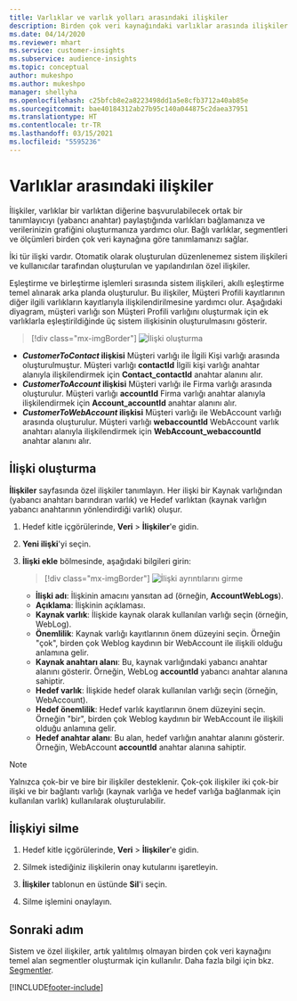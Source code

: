 ```yaml
---
title: Varlıklar ve varlık yolları arasındaki ilişkiler
description: Birden çok veri kaynağındaki varlıklar arasında ilişkiler oluşturun ve bunları yönetin.
ms.date: 04/14/2020
ms.reviewer: mhart
ms.service: customer-insights
ms.subservice: audience-insights
ms.topic: conceptual
author: mukeshpo
ms.author: mukeshpo
manager: shellyha
ms.openlocfilehash: c25bfcb8e2a8223498dd1a5e8cfb3712a40ab85e
ms.sourcegitcommit: bae40184312ab27b95c140a044875c2daea37951
ms.translationtype: HT
ms.contentlocale: tr-TR
ms.lasthandoff: 03/15/2021
ms.locfileid: "5595236"
---
```

# <a name="relationships-between-entities"></a>Varlıklar arasındaki ilişkiler

İlişkiler, varlıklar bir varlıktan diğerine başvurulabilecek ortak bir tanımlayıcıyı (yabancı anahtar) paylaştığında varlıkları bağlamanıza ve verilerinizin grafiğini oluşturmanıza yardımcı olur. Bağlı varlıklar, segmentleri ve ölçümleri birden çok veri kaynağına göre tanımlamanızı sağlar.

İki tür ilişki vardır. Otomatik olarak oluşturulan düzenlenemez sistem ilişkileri ve kullanıcılar tarafından oluşturulan ve yapılandırılan özel ilişkiler.

Eşleştirme ve birleştirme işlemleri sırasında sistem ilişkileri, akıllı eşleştirme temel alınarak arka planda oluşturulur. Bu ilişkiler, Müşteri Profili kayıtlarının diğer ilgili varlıkların kayıtlarıyla ilişkilendirilmesine yardımcı olur. Aşağıdaki diyagram, müşteri varlığı son Müşteri Profili varlığını oluşturmak için ek varlıklarla eşleştirildiğinde üç sistem ilişkisinin oluşturulmasını gösterir.

> [!div class="mx-imgBorder"]
> ![İlişki oluşturma](media/relationships-entities-merge.png "İlişki oluşturma")

- ***CustomerToContact* ilişkisi** Müşteri varlığı ile İlgili Kişi varlığı arasında oluşturulmuştur. Müşteri varlığı **contactId** İlgili kişi varlığı anahtar alanıyla ilişkilendirmek için **Contact_contactId** anahtar alanını alır.
- ***CustomerToAccount* ilişkisi** Müşteri varlığı ile Firma varlığı arasında oluşturulur. Müşteri varlığı **accountId** Firma varlığı anahtar alanıyla ilişkilendirmek için **Account_accountId** anahtar alanını alır.
- ***CustomerToWebAccount* ilişkisi** Müşteri varlığı ile WebAccount varlığı arasında oluşturulur. Müşteri varlığı **webaccountId** WebAccount varlık anahtarı alanıyla ilişkilendirmek için **WebAccount_webaccountId** anahtar alanını alır.

## <a name="create-a-relationship"></a>İlişki oluşturma

**İlişkiler** sayfasında özel ilişkiler tanımlayın. Her ilişki bir Kaynak varlığından (yabancı anahtarı barındıran varlık) ve Hedef varlıktan (kaynak varlığın yabancı anahtarının yönlendirdiği varlık) oluşur.

1. Hedef kitle içgörülerinde, **Veri** > **İlişkiler**'e gidin.

2. **Yeni ilişki**'yi seçin.

3. **İlişki ekle** bölmesinde, aşağıdaki bilgileri girin:

   > [!div class="mx-imgBorder"]
   > ![İlişki ayrıntılarını girme](media/relationships-add.png "İlişki ayrıntılarını girme")

   - **İlişki adı**: İlişkinin amacını yansıtan ad (örneğin, **AccountWebLogs**).
   - **Açıklama**: İlişkinin açıklaması.
   - **Kaynak varlık**: İlişkide kaynak olarak kullanılan varlığı seçin (örneğin, WebLog).
   - **Önemlilik**: Kaynak varlığı kayıtlarının önem düzeyini seçin. Örneğin "çok", birden çok Weblog kaydının bir WebAccount ile ilişkili olduğu anlamına gelir.
   - **Kaynak anahtarı alanı**: Bu, kaynak varlığındaki yabancı anahtar alanını gösterir. Örneğin, WebLog **accountId** yabancı anahtar alanına sahiptir.
   - **Hedef varlık**: İlişkide hedef olarak kullanılan varlığı seçin (örneğin, WebAccount).
   - **Hedef önemlilik**: Hedef varlık kayıtlarının önem düzeyini seçin. Örneğin "bir", birden çok Weblog kaydının bir WebAccount ile ilişkili olduğu anlamına gelir.
   - **Hedef anahtar alanı**: Bu alan, hedef varlığın anahtar alanını gösterir. Örneğin, WebAccount **accountId** anahtar alanına sahiptir.

> [!NOTE]
> Yalnızca çok-bir ve bire bir ilişkiler desteklenir. Çok-çok ilişkiler iki çok-bir ilişki ve bir bağlantı varlığı (kaynak varlığa ve hedef varlığa bağlanmak için kullanılan varlık) kullanılarak oluşturulabilir.

## <a name="delete-a-relationship"></a>İlişkiyi silme

1. Hedef kitle içgörülerinde, **Veri** > **İlişkiler**'e gidin.

2. Silmek istediğiniz ilişkilerin onay kutularını işaretleyin.

3. **İlişkiler** tablonun en üstünde **Sil**'i seçin.

4. Silme işlemini onaylayın.

## <a name="next-step"></a>Sonraki adım

Sistem ve özel ilişkiler, artık yalıtılmış olmayan birden çok veri kaynağını temel alan segmentler oluşturmak için kullanılır. Daha fazla bilgi için bkz. [Segmentler](segments.md).


[!INCLUDE[footer-include](../includes/footer-banner.md)]